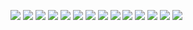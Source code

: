 
![](https://github.com/Zedd1558/Tsaurus-teaching-assistant-for-Kids-using-OCR-and-webscrapping/blob/master/FINAL%20PRESENTATION/Slide2.JPG)
![](https://github.com/Zedd1558/Tsaurus-teaching-assistant-for-Kids-using-OCR-and-webscrapping/blob/master/FINAL%20PRESENTATION/Slide3.JPG)
![](https://github.com/Zedd1558/Tsaurus-teaching-assistant-for-Kids-using-OCR-and-webscrapping/blob/master/FINAL%20PRESENTATION/Slide4.JPG)
![](https://github.com/Zedd1558/Tsaurus-teaching-assistant-for-Kids-using-OCR-and-webscrapping/blob/master/FINAL%20PRESENTATION/Slide5.JPG)
![](https://github.com/Zedd1558/Tsaurus-teaching-assistant-for-Kids-using-OCR-and-webscrapping/blob/master/FINAL%20PRESENTATION/Slide6.JPG)
![](https://github.com/Zedd1558/Tsaurus-teaching-assistant-for-Kids-using-OCR-and-webscrapping/blob/master/FINAL%20PRESENTATION/Slide7.JPG)
![](https://github.com/Zedd1558/Tsaurus-teaching-assistant-for-Kids-using-OCR-and-webscrapping/blob/master/FINAL%20PRESENTATION/Slide8.JPG)
![](https://github.com/Zedd1558/Tsaurus-teaching-assistant-for-Kids-using-OCR-and-webscrapping/blob/master/FINAL%20PRESENTATION/Slide9.JPG)
![](https://github.com/Zedd1558/Tsaurus-teaching-assistant-for-Kids-using-OCR-and-webscrapping/blob/master/FINAL%20PRESENTATION/Slide10.JPG)
![](https://github.com/Zedd1558/Tsaurus-teaching-assistant-for-Kids-using-OCR-and-webscrapping/blob/master/FINAL%20PRESENTATION/Slide11.JPG)
![](https://github.com/Zedd1558/Tsaurus-teaching-assistant-for-Kids-using-OCR-and-webscrapping/blob/master/FINAL%20PRESENTATION/Slide12.JPG)
![](https://github.com/Zedd1558/Tsaurus-teaching-assistant-for-Kids-using-OCR-and-webscrapping/blob/master/FINAL%20PRESENTATION/Slide13.JPG)
![](https://github.com/Zedd1558/Tsaurus-teaching-assistant-for-Kids-using-OCR-and-webscrapping/blob/master/FINAL%20PRESENTATION/Slide14.JPG)
![](https://github.com/Zedd1558/Tsaurus-teaching-assistant-for-Kids-using-OCR-and-webscrapping/blob/master/FINAL%20PRESENTATION/Slide15.JPG)

